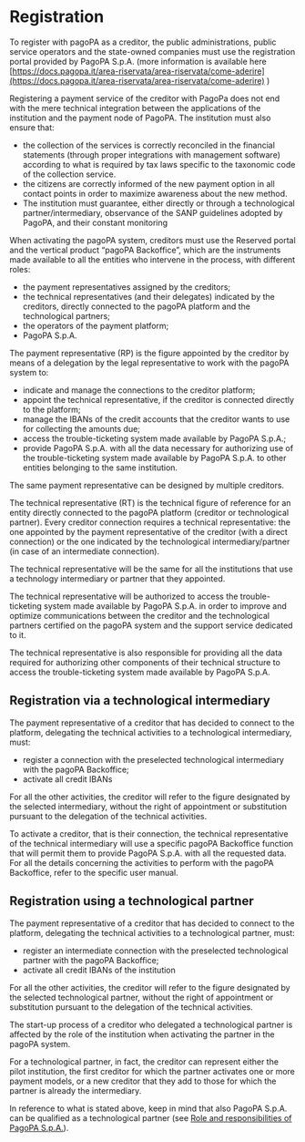 # Registration

To register with pagoPA as a creditor, the public administrations, public service operators and the state-owned companies must use the registration portal provided by PagoPA S.p.A. (more information is available here [https://docs.pagopa.it/area-riservata/area-riservata/come-aderire](https://docs.pagopa.it/area-riservata/area-riservata/come-aderire) )

Registering a payment service of the creditor with PagoPa does not end with the mere technical integration between the applications of the institution and the payment node of PagoPA. The institution must also ensure that:

* the collection of the services is correctly reconciled in the financial statements (through proper integrations with management software) according to what is required by tax laws specific to the taxonomic code of the collection service.
* the citizens are correctly informed of the new payment option in all contact points in order to maximize awareness about the new method.
* The institution must guarantee, either directly or through a technological partner/intermediary, observance of the SANP guidelines adopted by PagoPA, and their constant monitoring 

When activating the pagoPA system, creditors must use the Reserved portal and the vertical product “pagoPA Backoffice”, which are the instruments made available to all the entities who intervene in the process, with different roles:

* the payment representatives assigned by the creditors;
* the technical representatives (and their delegates) indicated by the creditors, directly connected to the pagoPA platform and the technological partners;
* the operators of the payment platform;
* PagoPA S.p.A.

The payment representative (RP) is the figure appointed by the creditor by means of a delegation by the legal representative to work with the pagoPA system to:

* indicate and manage the connections to the creditor platform;
* appoint the technical representative, if the creditor is connected directly to the platform;
* manage the IBANs of the credit accounts that the creditor wants to use for collecting the amounts due;
* access the trouble-ticketing system made available by PagoPA S.p.A.;
* provide PagoPA S.p.A. with all the data necessary for authorizing use of the trouble-ticketing system made available by PagoPA S.p.A. to other entities belonging to the same institution. 

The same payment representative can be designed by multiple creditors.

The technical representative (RT) is the technical figure of reference for an entity directly connected to the pagoPA platform (creditor or technological partner). Every creditor connection requires a technical representative: the one appointed by the payment representative of the creditor (with a direct connection) or the one indicated by the technological intermediary/partner (in case of an intermediate connection).

The technical representative will be the same for all the institutions that use a technology intermediary or partner that they appointed.

The technical representative will be authorized to access the trouble-ticketing system made available by PagoPA S.p.A. in order to improve and optimize communications between the creditor and the technological partners certified on the pagoPA system and the support service dedicated to it.

The technical representative is also responsible for providing all the data required for authorizing other components of their technical structure to access the trouble-ticketing system made available by PagoPA S.p.A.

## Registration via a technological intermediary <a href="#id-174vkd27dh7y" id="id-174vkd27dh7y"></a>

The payment representative of a creditor that has decided to connect to the platform, delegating the technical activities to a technological intermediary, must:

* register a connection with the preselected technological intermediary with the pagoPA Backoffice;
* activate all credit IBANs

For all the other activities, the creditor will refer to the figure designated by the selected intermediary, without the right of appointment or substitution pursuant to the delegation of the technical activities.

To activate a creditor, that is their connection, the technical representative of the technical intermediary will use a specific pagoPA Backoffice function that will permit them to provide PagoPA S.p.A. with all the requested data. For all the details concerning the activities to perform with the pagoPA Backoffice, refer to the specific user manual.

## Registration using a technological partner <a href="#godgz71r40mh" id="godgz71r40mh"></a>

The payment representative of a creditor that has decided to connect to the platform, delegating the technical activities to a technological partner, must:

* register an intermediate connection with the preselected technological partner with the pagoPA Backoffice;
* activate all credit IBANs of the institution

For all the other activities, the creditor will refer to the figure designated by the selected technological partner, without the right of appointment or substitution pursuant to the delegation of the technical activities.

The start-up process of a creditor who delegated a technological partner is affected by the role of the institution when activating the partner in the pagoPA system.

For a technological partner, in fact, the creditor can represent either the pilot institution, the first creditor for which the partner activates one or more payment models, or a new creditor that they add to those for which the partner is already the intermediary.

In reference to what is stated above, keep in mind that also PagoPA S.p.A. can be qualified as a technological partner (see [Role and responsibilities of PagoPA S.p.A.](../implementary-specifications-for-the-SPC-payment-node/general-operation/roles.md#_rbtjsx52ef6i)).